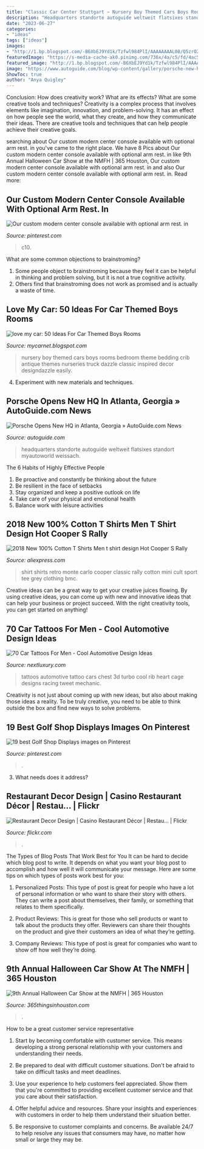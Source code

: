 ```yaml
---
title: "Classic Car Center Stuttgart ~ Nursery Boy Themed Cars Boys Rooms Bedroom Theme Bedding Crib Antique Themes Nurseries Truck Dazzle Classic Inspired Decor Designdazzle Easily"
description: "Headquarters standorte autoguide weltweit flatsixes standort myautoworld weissach"
date: "2023-06-27"
categories:
- "ideas"
tags: ["ideas"]
images:
- "http://1.bp.blogspot.com/-B6XbEJ9Yd1k/Tzfwl984PlI/AAAAAAAAL08/Q5zrO26QLDw/s1600/Photo_Video_379066254_medium.jpg"
featuredImage: "https://s-media-cache-ak0.pinimg.com/736x/4a/c5/fd/4ac5fddeae3b2e915f4443b6335acf93--golf-merchandising-golf-decorations.jpg"
featured_image: "http://1.bp.blogspot.com/-B6XbEJ9Yd1k/Tzfwl984PlI/AAAAAAAAL08/Q5zrO26QLDw/s1600/Photo_Video_379066254_medium.jpg"
image: "https://www.autoguide.com/blog/wp-content/gallery/porsche-new-heaquarters/porsche-new-headquarters-atlanta-02.jpg"
ShowToc: true
author: "Anya Quigley"
---
```



Conclusion: How does creativity work? What are its effects? What are some creative tools and techniques?
Creativity is a complex process that involves elements like imagination, innovation, and problem-solving. It has an effect on how people see the world, what they create, and how they communicate their ideas. There are creative tools and techniques that can help people achieve their creative goals.

	

		
searching about Our custom modern center console available with optional arm rest. in you've came to the right place. We have 8 Pics about Our custom modern center console available with optional arm rest. in like 9th Annual Halloween Car Show at the NMFH | 365 Houston, Our custom modern center console available with optional arm rest. in and also Our custom modern center console available with optional arm rest. in. Read more:
		
    
## Our Custom Modern Center Console Available With Optional Arm Rest. In

<img loading=lazy src="https://i.pinimg.com/originals/e1/cf/9b/e1cf9beea40c49369ec0a38542e1f9fc.png" onerror="this.onerror=null;this.src='https://tse1.mm.bing.net/th?id=OIP.2vS6rYiX1GB-Qs-PrtEqZQHaFj&amp;pid=15.1';" alt="Our custom modern center console available with optional arm rest. in">

_Source: pinterest.com_

>c10. 

	

What are some common objections to brainstroming?
1. Some people object to brainstroming because they feel it can be helpful in thinking and problem solving, but it is not a true cognitive activity.
2. Others find that brainstroming does not work as promised and is actually a waste of time.

    
## Love My Car: 50 Ideas For Car Themed Boys Rooms

<img loading=lazy src="http://1.bp.blogspot.com/-B6XbEJ9Yd1k/Tzfwl984PlI/AAAAAAAAL08/Q5zrO26QLDw/s1600/Photo_Video_379066254_medium.jpg" onerror="this.onerror=null;this.src='https://tse2.mm.bing.net/th?id=OIP.4dj81gvh9G3HPT7GrWF5MAHaJ4&amp;pid=15.1';" alt="love my car: 50 Ideas For Car Themed Boys Rooms">

_Source: mycarnet.blogspot.com_

>nursery boy themed cars boys rooms bedroom theme bedding crib antique themes nurseries truck dazzle classic inspired decor designdazzle easily. 

	

4. Experiment with new materials and techniques.

    
## Porsche Opens New HQ In Atlanta, Georgia » AutoGuide.com News

<img loading=lazy src="https://www.autoguide.com/blog/wp-content/gallery/porsche-new-heaquarters/porsche-new-headquarters-atlanta-02.jpg" onerror="this.onerror=null;this.src='https://tse4.mm.bing.net/th?id=OIP.3WdQPNcTwZJVja0P8DKQnAHaE8&amp;pid=15.1';" alt="Porsche Opens New HQ in Atlanta, Georgia » AutoGuide.com News">

_Source: autoguide.com_

>headquarters standorte autoguide weltweit flatsixes standort myautoworld weissach. 

	

The 6 Habits of Highly Effective People
1. Be proactive and constantly be thinking about the future 
2. Be resilient in the face of setbacks 
3. Stay organized and keep a positive outlook on life 
4. Take care of your physical and emotional health 
5. Balance work with leisure activities 

    
## 2018 New 100% Cotton T Shirts Men T Shirt Design Hot Cooper S Rally

<img loading=lazy src="https://ae01.alicdn.com/kf/HTB1esMXQFXXXXb6XVXXq6xXFXXX3/2018-New-100-Cotton-T-Shirts-Men-t-shirt-design-Hot-Cooper-S-Rally-Monte-Carlo.jpg" onerror="this.onerror=null;this.src='https://tse1.mm.bing.net/th?id=OIP.y73HihvbrWGtCIDums9iowHaHa&amp;pid=15.1';" alt="2018 New 100% Cotton T Shirts Men t shirt design Hot Cooper S Rally">

_Source: aliexpress.com_

>shirt shirts retro monte carlo cooper classic rally cotton mini cult sport tee grey clothing bmc. 

	

Creative ideas can be a great way to get your creative juices flowing. By using creative ideas, you can come up with new and innovative ideas that can help your business or project succeed. With the right creativity tools, you can get started on anything!

    
## 70 Car Tattoos For Men - Cool Automotive Design Ideas

<img loading=lazy src="http://nextluxury.com/wp-content/uploads/rib-cage-chest-3d-tattoos-on-cars-for-men.jpg" onerror="this.onerror=null;this.src='https://tse3.mm.bing.net/th?id=OIP.OkAm62AM7-bZx6CMPY1YagHaJS&amp;pid=15.1';" alt="70 Car Tattoos For Men - Cool Automotive Design Ideas">

_Source: nextluxury.com_

>tattoos automotive tattoo cars chest 3d turbo cool rib heart cage designs racing tweet mechanic. 

	

Creativity is not just about coming up with new ideas, but also about making those ideas a reality. To be truly creative, you need to be able to think outside the box and find new ways to solve problems.

    
## 19 Best Golf Shop Displays Images On Pinterest

<img loading=lazy src="https://s-media-cache-ak0.pinimg.com/736x/4a/c5/fd/4ac5fddeae3b2e915f4443b6335acf93--golf-merchandising-golf-decorations.jpg" onerror="this.onerror=null;this.src='https://tse1.mm.bing.net/th?id=OIP.4c-GEHRSh8ePopZQ37PHOAHaMY&amp;pid=15.1';" alt="19 best Golf Shop Displays images on Pinterest">

_Source: pinterest.com_

>. 

	

3) What needs does it address?

    
## Restaurant Decor Design | Casino Restaurant Décor | Restau… | Flickr

<img loading=lazy src="https://c1.staticflickr.com/5/4129/5181887445_2f14272254_b.jpg" onerror="this.onerror=null;this.src='https://tse2.mm.bing.net/th?id=OIP.k5UYdtlK9VFeZgw9uUPC9AHaE8&amp;pid=15.1';" alt="Restaurant Decor Design | Casino Restaurant Décor | Restau… | Flickr">

_Source: flickr.com_

>. 

	

The Types of Blog Posts That Work Best for You
It can be hard to decide which blog post to write.  It depends on what you want your blog post to accomplish and how well it will communicate your message. Here are some tips on which types of posts work best for you:
1. Personalized Posts: This type of post is great for people who have a lot of personal information or who want to share their story with others. They can write a post about themselves, their family, or something that relates to them specifically.

2. Product Reviews: This is great for those who sell products or want to talk about the products they offer. Reviewers can share their thoughts on the product and give their customers an idea of what they’re getting.

3. Company Reviews: This type of post is great for companies who want to show off how well they’re doing.

    
## 9th Annual Halloween Car Show At The NMFH | 365 Houston

<img loading=lazy src="https://365thingsinhouston.com/wp-content/uploads/2016/09/halloween-classic-car-show-museum-funeral-history-houston-2016.jpg" onerror="this.onerror=null;this.src='https://tse4.mm.bing.net/th?id=OIP.ANxHkhfIl8xV1ZrJFEEu9gHaEV&amp;pid=15.1';" alt="9th Annual Halloween Car Show at the NMFH | 365 Houston">

_Source: 365thingsinhouston.com_

>. 

	

How to be a great customer service representative
1. Start by becoming comfortable with customer service. This means developing a strong personal relationship with your customers and understanding their needs.
2. Be prepared to deal with difficult customer situations. Don't be afraid to take on difficult tasks and meet deadlines.

3. Use your experience to help customers feel appreciated. Show them that you're committed to providing excellent customer service and that you care about their satisfaction.

4. Offer helpful advice and resources. Share your insights and experiences with customers in order to help them understand their situation better.

5. Be responsive to customer complaints and concerns. Be available 24/7 to help resolve any issues that consumers may have, no matter how small or large they may be.

